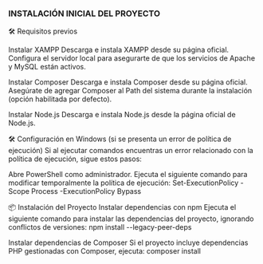 ### INSTALACIÓN INICIAL DEL PROYECTO

🛠️ Requisitos previos

Instalar XAMPP
    Descarga e instala XAMPP desde su página oficial.
    Configura el servidor local para asegurarte de que los servicios de Apache y MySQL están activos.

Instalar Composer
    Descarga e instala Composer desde su página oficial.
    Asegúrate de agregar Composer al Path del sistema durante la instalación (opción habilitada por defecto).

Instalar Node.js
    Descarga e instala Node.js desde la página oficial de Node.js.

🛠️ Configuración en Windows (si se presenta un error de política de ejecución)
Si al ejecutar comandos encuentras un error relacionado con la política de ejecución, sigue estos pasos:

Abre PowerShell como administrador.
    Ejecuta el siguiente comando para modificar temporalmente la política de ejecución:
    Set-ExecutionPolicy -Scope Process -ExecutionPolicy Bypass

📦 Instalación del Proyecto
Instalar dependencias con npm
Ejecuta el siguiente comando para instalar las dependencias del proyecto, ignorando conflictos de versiones:
    npm install --legacy-peer-deps


Instalar dependencias de Composer
Si el proyecto incluye dependencias PHP gestionadas con Composer, ejecuta:
    composer install
